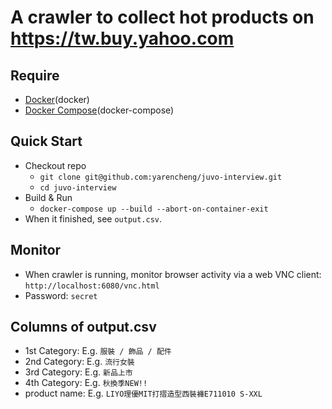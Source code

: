# A crawler to collect hot products on https://tw.buy.yahoo.com

## Require

* [Docker](https://docs.docker.com/install/linux/docker-ce/ubuntu/)(docker)
* [Docker Compose](https://docs.docker.com/compose/install/)(docker-compose)

## Quick Start

* Checkout repo
  * `git clone git@github.com:yarencheng/juvo-interview.git`
  * `cd juvo-interview`
* Build & Run
  * `docker-compose up --build --abort-on-container-exit`
* When it finished, see `output.csv`.

## Monitor

* When crawler is running, monitor browser activity via a web VNC client: `http://localhost:6080/vnc.html`
* Password: `secret`

## Columns of output.csv

* 1st Category: E.g. `服裝 / 飾品 / 配件`
* 2nd Category: E.g. `流行女裝`
* 3rd Category: E.g. `新品上市`
* 4th Category: E.g. `秋換季NEW!!`
* product name: E.g. `LIYO理優MIT打摺造型西裝褲E711010 S-XXL`